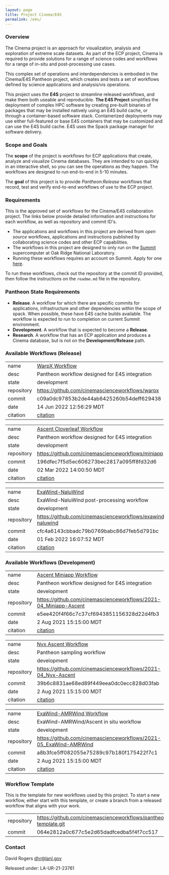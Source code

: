 ```yaml
---
layout: page
title: Project Cinema/E4S 
permalink: /e4s/
---
```


### Overview

The Cinema project is an approach for visualization, analysis and exploration of extreme scale datasets. As part of the ECP project, Cinema is required to provide solutions for a range of science codes and workflows for a range of in-situ and post-processing use cases.

This complex set of operations and interdependencies is embodied in the Cinema/E4S Pantheon project, which creates and tests a set of workflows defined by science applications and analysis/vis operations.

This project uses the **E4S** project to streamline released workflows, and make them both useable and reproducible. 
**The E4S Project** simplifies the deployment of complex HPC software by creating pre-built binaries of packages that may be installed natively using an E4S build cache, or through a container-based software stack. Containerized deployments may use either full-featured or base E4S containers that may be customized and can use the E4S build cache. E4S uses the Spack package manager for software delivery. 

### Scope and Goals

The **scope** of the project is workflows for ECP applications that create, analyze and visualize Cinema databases. They are intended to run quickly in an interactive shell, so you can see the operations as they happen. The workflows are designed to run end-to-end in 5-10 minutes.

The **goal** of this project is to provide *Pantheon:Release* workflows that record, test and verify end-to-end workflows of use to the ECP project. 

### Requirements

This is the approved set of workflows for the Cinema/E4S collaboration project. The links below provide detailed information and instructions for each workflow, as well as repository and commit ID's.

- The applications and workflows in this project are derived from *open source* workflows, applications and instructions published by collaborating science codes and other ECP capabilities.
- The workflows in this project are designed to only run on the [Summit](https://www.olcf.ornl.gov/olcf-resources/compute-systems/summit) supercomputer at Oak Ridge National Laboratory.
- Running these workflows requires an account on Summit. Apply for one [here](https://www.olcf.ornl.gov/for-users/documents-forms/olcf-account-application/).

To run these workflows, check out the repository at the commit ID provided, then follow the instructions on the `readme.md` file in the repository.

### Pantheon State Requirements

- **Release**. A workflow for which there are specific commits for applications, infrastructure and other dependencies within the scope of spack. When possible, these have E4S cache builds available. The workflow is expected to run to completion on current Summit environment.
- **Development**. A workflow that is expected to become a **Release**.
- **Research**. A workflow that has an ECP application and produces a Cinema database, but is not on the **Development/Release** path.

### Available Workflows (Release)


|||
|-|-|
|name|[WarpX Workflow](https://github.com/cinemascienceworkflows/warpx/tree/c09a0dc97853b2de44ab6425260b54deff629438)|
|desc|Pantheon workflow designed for E4S integration|
|state|development|
|repository|https://github.com/cinemascienceworkflows/warpx|
|commit|c09a0dc97853b2de44ab6425260b54deff629438|
|date|14 Jun 2022 12:56:29 MDT|
|citation|[citation](https://github.com/pantheonscience/workflows/blob/master/entry/E4S/WarpX_PostProcessing_Workflow/pantheon_workflow.bib)|

|||
|-|-|
|name|[Ascent Cloverleaf Workflow](https://github.com/cinemascienceworkflows/miniapp/tree/196dfec7f5d5ec606273bec2817a095ff8fd32d6)|
|desc|Pantheon workflow designed for E4S integration|
|state|development|
|repository|https://github.com/cinemascienceworkflows/miniapp|
|commit|196dfec7f5d5ec606273bec2817a095ff8fd32d6|
|date|02 Mar 2022 14:00:50 MDT|
|citation|[citation](https://github.com/pantheonscience/workflows/blob/master/entry/E4S/Ascent_Cloverleaf_Workflow/pantheon_workflow.bib)|

|||
|-|-|
|name|[ExaWind-NaluWind](https://github.com/cinemascienceworkflows/exawind-naluwind/tree/cfc4a6143cbbadc79b0769babc86d7feb5d791bc)|
|desc|ExaWind-NaluWind post-processing workflow|
|state|development|
|repository|https://github.com/cinemascienceworkflows/exawind-naluwind|
|commit|cfc4a6143cbbadc79b0769babc86d7feb5d791bc|
|date|01 Feb 2022 16:07:52 MDT|
|citation|[citation](https://github.com/pantheonscience/workflows/blob/master/entry/E4S/ExaWind-NaluWind_Workflow/pantheon_workflow.bib)|

### Available Workflows (Development)

|||
|-|-|
|name|[Ascent Miniapp Workflow](https://github.com/cinemascienceworkflows/2021-04_Miniapp-Ascent/tree/fa6b09dbf3649fc34751a9cee8ca6f40b769fb5b)|
|desc|Pantheon workflow designed for E4S integration|
|state|development|
|repository|https://github.com/cinemascienceworkflows/2021-04_Miniapp-Ascent|
|commit|e5ee420f4f66c7c37cf6943851156328d22d4fb3|
|date|2 Aug 2021 15:15:00 MDT|
|citation|[citation](https://github.com/pantheonscience/workflows/blob/master/entry/E4S/Miniapp_Ascent_Workflow/pantheon_workflow.bib)|

|||
|-|-|
|name|[Nyx Ascent Workflow](https://github.com/cinemascienceworkflows/2021-04_Nyx-Ascent/tree/39b6c8831ae68ed89f449eea0dc0ecc828d03fab)|
|desc|Pantheon sampling workflow|
|state|development|
|repository|https://github.com/cinemascienceworkflows/2021-04_Nyx-Ascent|
|commit|39b6c8831ae68ed89f449eea0dc0ecc828d03fab|
|date|2 Aug 2021 15:15:00 MDT|
|citation|[citation](https://github.com/pantheonscience/workflows/blob/master/entry/E4S/Nyx_Ascent_Workflow/pantheon_workflow.bib)|

|||
|-|-|
|name|[ExaWind-AMRWind Workflow](https://github.com/cinemascienceworkflows/2021-05_ExaWind-AMRWind/tree/a8b3fce5ff082055e75289c97b180f175422f7c1)|
|desc|ExaWind-AMRWind/Ascent in situ workflow|
|state|development|
|repository|https://github.com/cinemascienceworkflows/2021-05_ExaWind-AMRWind|
|commit|a8b3fce5ff082055e75289c97b180f175422f7c1|
|date|2 Aug 2021 15:15:00 MDT|
|citation|[citation](https://github.com/pantheonscience/workflows/blob/master/entry/E4S/ExaWind-AMRWind_Workflow/pantheon_workflow.bib)|

### Workflow Template

This is the template for new workflows used by this project. To start a new workflow, either start with this template, or create a branch from a released workflow that aligns with your work. 

|||
|-|-|
|repository| https://github.com/cinemascienceworkflows/pantheon-template.git |
|commit    | 064e2812a0c677c5e2d65dadfcedba5f4f7cc517 |

### Contact

David Rogers dhr@lanl.gov

Released under: LA-UR-21-23761

